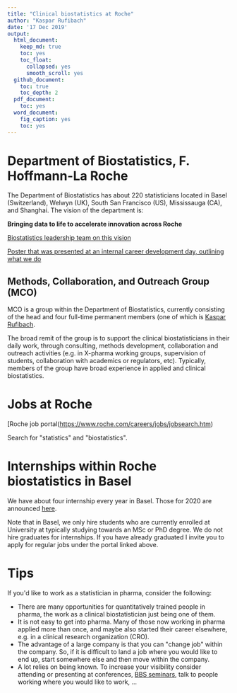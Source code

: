 ```yaml
---
title: "Clinical biostatistics at Roche"
author: "Kaspar Rufibach"
date: '17 Dec 2019'
output:
  html_document:
    keep_md: true
    toc: yes
    toc_float:
      collapsed: yes
      smooth_scroll: yes
  github_document: 
    toc: true
    toc_depth: 2
  pdf_document:
    toc: yes
  word_document:
    fig_caption: yes
    toc: yes
---
```




# Department of Biostatistics, F. Hoffmann-La Roche

The Department of Biostatistics has about 220 statisticians located in Basel (Switzerland), Welwyn (UK), South San Francisco (US), Mississauga (CA), and Shanghai. The vision of the department is:

**Bringing data to life to accelerate innovation across Roche**

[Biostatistics leadership team on this vision](https://www.youtube.com/watch?v=KeA3e7z7E9Q&authuser=0)

[Poster that was presented at an internal career development day, outlining what we do](20180918_DataScienceCareerDay_Biometrics_BioStats.pptx)

## Methods, Collaboration, and Outreach Group (MCO)

MCO is a group within the Department of Biostatistics, currently consisting of the head and four full-time permanent members (one of which is [Kaspar Rufibach](http://www.kasparrufibach.ch). 

The broad remit of the group is to support the clinical biostatisticians in their daily work, through consulting, methods development, collaboration and outreach activities (e.g. in X-pharma working groups, supervision of students, collaboration with academics or regulators, etc). Typically, members of the group have broad experience in applied and clinical biostatistics. 

# Jobs at Roche

[Roche job portal(https://www.roche.com/careers/jobs/jobsearch.htm)

Search for "statistics" and "biostatistics".

# Internships within Roche biostatistics in Basel

We have about four internship every year in Basel. Those for 2020 are announced [here](https://tinyurl.com/biostats-roche-basel).

Note that in Basel, we only hire students who are currently enrolled at University at typically studying towards an MSc or PhD degree. We do not hire graduates for internships. If you have already graduated I invite you to apply for regular jobs under the portal linked above.

# Tips

If you'd like to work as a statistician in pharma, consider the following:

 + There are many opportunities for quantitatively trained people in pharma, the work as a clinical biostatistician just being one of them.
 + It is not easy to get into pharma. Many of those now working in pharma applied more than once, and maybe also started their career elsewhere, e.g. in a clinical research organization (CRO).
 + The advantage of a large company is that you can "change job" within the company. So, if it is difficult to land a job where you would like to end up, start somewhere else and then move within the company.
 + A lot relies on being known. To increase your visibility consider attending or presenting at conferences, [BBS seminars](http://bbs.ceb-institute.org/), talk to people working where you would like to work, ...

